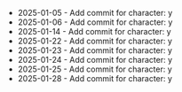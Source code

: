 - 2025-01-05 - Add commit for character: y
- 2025-01-06 - Add commit for character: y
- 2025-01-14 - Add commit for character: y
- 2025-01-22 - Add commit for character: y
- 2025-01-23 - Add commit for character: y
- 2025-01-24 - Add commit for character: y
- 2025-01-25 - Add commit for character: y
- 2025-01-28 - Add commit for character: y
